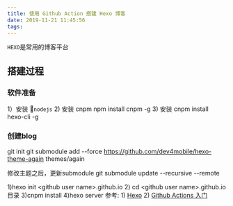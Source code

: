 ```yaml
---
title: 使用 Github Action 搭建 Hexo 博客
date: 2019-11-21 11:45:56
tags:
---
```

`HEXO`是常用的博客平台
## 搭建过程

### 软件准备
1）安装 `nodejs`
2) 安装 cnpm npm install cnpm -g
3) 安装 cnpm install hexo-cli -g

### 创建blog
git init
git submodule add --force https://github.com/dev4mobile/hexo-theme-again themes/again


修改主题之后，更新submodule
git submodule update --recursive --remote

1)hexo init \<github user name>.github.io
2) cd \<github user name>.github.io 目录
3)cnpm install
4)hexo server
参考: 1) [Hexo](https://hexo.io/)
     2) [Github Actions 入门](http://www.ruanyifeng.com/blog/2019/09/getting-started-with-github-actions.html)